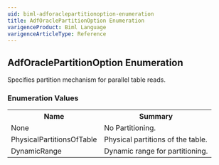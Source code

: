 ```yaml
---
uid: biml-adforaclepartitionoption-enumeration
title: AdfOraclePartitionOption Enumeration
varigenceProduct: Biml Language
varigenceArticleType: Reference
---
```


## AdfOraclePartitionOption Enumeration<div class="LanguageSummary"><div class ="SummaryItem">Specifies partition mechanism for parallel table reads.</div></div><div class="EnumValueGroup">### Enumeration Values<table id="EnumValue" class="MemberList"><tbody><tr><th class="MemberNameColumnHeader">Name</th><th class="MemberSummaryColumnHeader">Summary</th></tr><tr class="cd0"><td class="MemberName">None</td><td class="MemberSummary"><div class ="SummaryItem">No Partitioning.</div></td></tr><tr class="cd1"><td class="MemberName">PhysicalPartitionsOfTable</td><td class="MemberSummary"><div class ="SummaryItem">Physical partitions of the table.</div></td></tr><tr class="cd0"><td class="MemberName">DynamicRange</td><td class="MemberSummary"><div class ="SummaryItem">Dynamic range for partitioning.</div></td></tr></tbody></table></div>